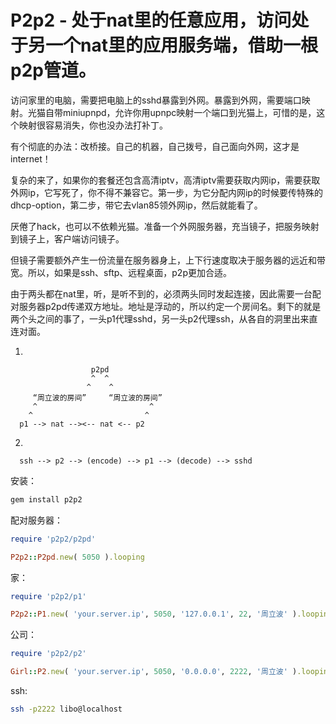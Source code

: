 # P2p2 - 处于nat里的任意应用，访问处于另一个nat里的应用服务端，借助一根p2p管道。

访问家里的电脑，需要把电脑上的sshd暴露到外网。暴露到外网，需要端口映射。光猫自带miniupnpd，允许你用upnpc映射一个端口到光猫上，可惜的是，这个映射很容易消失，你也没办法打补丁。

有个彻底的办法：改桥接。自己的机器，自己拨号，自己面向外网，这才是internet！

复杂的来了，如果你的套餐还包含高清iptv，高清iptv需要获取内网ip，需要获取外网ip，它写死了，你不得不兼容它。第一步，为它分配内网ip的时候要传特殊的dhcp-option，第二步，带它去vlan85领外网ip，然后就能看了。

厌倦了hack，也可以不依赖光猫。准备一个外网服务器，充当镜子，把服务映射到镜子上，客户端访问镜子。

但镜子需要额外产生一份流量在服务器身上，上下行速度取决于服务器的远近和带宽。所以，如果是ssh、sftp、远程桌面，p2p更加合适。

由于两头都在nat里，听，是听不到的，必须两头同时发起连接，因此需要一台配对服务器p2pd传递双方地址。地址是浮动的，所以约定一个房间名。剩下的就是两个头之间的事了，一头p1代理sshd，另一头p2代理ssh，从各自的洞里出来直连对面。

1.
```
                  p2pd
                  ^  ^
                 ^    ^
     “周立波的房间”     “周立波的房间”
     ^                         ^
    ^                         ^
  p1 --> nat --><-- nat <-- p2
```

2.
```
  ssh --> p2 --> (encode) --> p1 --> (decode) --> sshd
```

安装：

```bash
gem install p2p2
```

配对服务器：

```ruby
require 'p2p2/p2pd'

P2p2::P2pd.new( 5050 ).looping
```

家：

```ruby
require 'p2p2/p1'

P2p2::P1.new( 'your.server.ip', 5050, '127.0.0.1', 22, '周立波' ).looping
```

公司：

```ruby
require 'p2p2/p2'

Girl::P2.new( 'your.server.ip', 5050, '0.0.0.0', 2222, '周立波' ).looping
```

ssh:

```bash
ssh -p2222 libo@localhost
```
